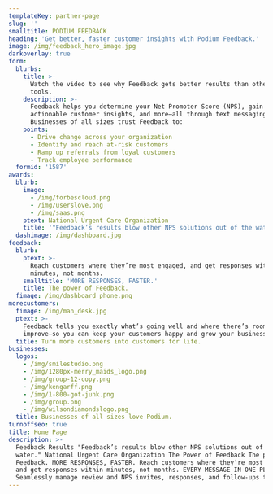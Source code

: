 ```yaml
---
templateKey: partner-page
slug: ''
smalltitle: PODIUM FEEDBACK
heading: 'Get better, faster customer insights with Podium Feedback.'
image: /img/feedback_hero_image.jpg
darkoverlay: true
form:
  blurbs:
    title: >-
      Watch the video to see why Feedback gets better results than other NPS
      tools.
    description: >-
      Feedback helps you determine your Net Promoter Score (NPS), gain
      actionable customer insights, and more—all through text messaging.
      Businesses of all sizes trust Feedback to:
    points:
      - Drive change across your organization
      - Identify and reach at-risk customers
      - Ramp up referrals from loyal customers
      - Track employee performance
  formid: '1587'
awards:
  blurb:
    image:
      - /img/forbescloud.png
      - /img/userslove.png
      - /img/saas.png
    ptext: National Urgent Care Organization
    title: '"Feedback’s results blow other NPS solutions out of the water."'
  dashimage: /img/dashboard.jpg
feedback:
  blurb:
    ptext: >-
      Reach customers where they’re most engaged, and get responses within
      minutes, not months.
    smalltitle: 'MORE RESPONSES, FASTER.'
    title: The power of Feedback.
  fimage: /img/dashboard_phone.png
morecustomers:
  fimage: /img/man_desk.jpg
  ptext: >-
    Feedback tells you exactly what’s going well and where there’s room to
    improve—so you can keep your customers happy and grow your business.
  title: Turn more customers into customers for life.
businesses:
  logos:
    - /img/smilestudio.png
    - /img/1280px-merry_maids_logo.png
    - /img/group-12-copy.png
    - /img/kengarff.png
    - /img/1-800-got-junk.png
    - /img/group.png
    - /img/wilsondiamondslogo.png
  title: Businesses of all sizes love Podium.
turnoffseo: true
title: Home Page
description: >-
  Feedback Results "Feedback’s results blow other NPS solutions out of the
  water." National Urgent Care Organization The Power of Feedback The power of
  Feedback. MORE RESPONSES, FASTER. Reach customers where they’re most engaged,
  and get responses within minutes, not months. EVERY MESSAGE IN ONE PLACE.
  Seamlessly manage review and NPS invites, responses, and follow-ups to …
---
```


